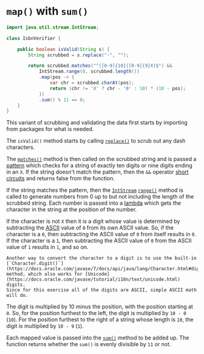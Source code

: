# `map()` with `sum()`

```java
import java.util.stream.IntStream;

class IsbnVerifier {

    public boolean isValid(String s) {
        String scrubbed = s.replace("-", "");

        return scrubbed.matches("^([0-9]{10}|[0-9]{9}X)$") &&
            IntStream.range(0, scrubbed.length())
            .map(pos -> {
                var chr = scrubbed.charAt(pos);
                return (chr != 'X' ? chr - '0' : 10) * (10 - pos);
            })
            .sum() % 11 == 0;
    }
}
```

This variant of scrubbing and validating the data first starts by importing from packages for what is needed.

The `isValid()` method starts by calling [`replace()`][replace] to scrub out any dash characters.

The [`matches()`][matches] method is then called on the scrubbed string and is passed a [pattern][pattern]
which checks for a string of exactly ten digits or nine digits ending in an `X`.
If the string doesn't match the pattern, then the `&&` operator [short circuits][short-circuit] and returns false from the function.

If the string matches the pattern, then the [`IntStream`][intstream] [`range()`][range] method is called to generate
numbers from 0 up to but not including the length of the scrubbed string.
Each number is passed into a [lambda][lambda] which gets the character in the string at the position of the number.

If the character is not `X` then it is a digit whose value is determined by subtracting the [ASCII][ascii] value
of `0` from its own ASCII value.
So, if the character is a `0`, then subtracting the ASCII value of `0` from itself results in `0`.
If the character is a `1`, then subtracting the ASCII value of `0` from the ASCII value of `1` results in `1`,
and so on.

~~~~exercism/note/
Another way to convert the character to a digit is to use the built-in
[`Character.digit()`](https://docs.oracle.com/javase/7/docs/api/java/lang/Character.html#digit(char,%20int))
method, which also works for [Unicode](https://docs.oracle.com/javase/tutorial/i18n/text/unicode.html) digits.
Since for this exercise all of the digits are ASCII, simple ASCII math will do. 
~~~~

The digit is multiplied by 10 minus the position, with the position starting at `0`.
So, for the position furthest to the left, the digit is multiplied by `10 - 0` (`10`).
For the position furthest to the right of a string whose length is `10`, the digit is multiplied by `10 - 9` (`1`).

Each mapped value is passed into the [`sum()`][sum] method to be added up.
The function returns whether the `sum()` is evenly divisible by `11` or not.

[sum]: https://docs.oracle.com/javase/8/docs/api/java/util/stream/IntStream.html#sum--
[replace]: https://docs.oracle.com/javase/7/docs/api/java/lang/String.html#replace(java.lang.CharSequence,%20java.lang.CharSequence)
[pattern]: https://docs.oracle.com/javase/7/docs/api/java/util/regex/Pattern.html
[matches]: https://docs.oracle.com/javase/7/docs/api/java/lang/String.html#matches(java.lang.String)
[short-circuit]: https://www.geeksforgeeks.org/short-circuit-logical-operators-in-java-with-examples/
[intstream]: https://docs.oracle.com/javase/8/docs/api/java/util/stream/IntStream.html
[range]: https://docs.oracle.com/javase/8/docs/api/java/util/stream/IntStream.html#range-int-int-
[lambda]: https://www.geeksforgeeks.org/lambda-expressions-java-8/
[ascii]: https://www.asciitable.com/
